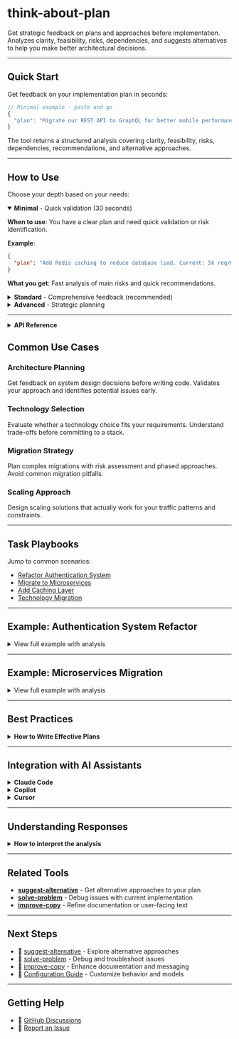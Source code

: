 # think-about-plan

Get strategic feedback on plans and approaches before implementation. Analyzes clarity, feasibility, risks, dependencies, and suggests alternatives to help you make better architectural decisions.

---

## Quick Start

Get feedback on your implementation plan in seconds:

```typescript
// Minimal example - paste and go
{
  "plan": "Migrate our REST API to GraphQL for better mobile performance. Current: 100k users, Node.js/Express, React Native app."
}
```

The tool returns a structured analysis covering clarity, feasibility, risks, dependencies, recommendations, and alternative approaches.

---

## How to Use

Choose your depth based on your needs:

<details open>
<summary><strong>Minimal</strong> - Quick validation (30 seconds)</summary>

**When to use**: You have a clear plan and need quick validation or risk identification.

**Example**:

```json
{
  "plan": "Add Redis caching to reduce database load. Current: 5k req/min, PostgreSQL, 200ms average response time."
}
```

**What you get**: Fast analysis of main risks and quick recommendations.

</details>

<details>
<summary><strong>Standard</strong> - Comprehensive feedback (recommended)</summary>

**When to use**: Planning a significant change and need thorough analysis before committing.

**Example**:

```json
{
  "plan": "Refactor authentication to OAuth 2.0 with JWT tokens. Current: session cookies, 50k users, Node.js/React stack. Timeline: 2 months, team of 3. Need backward compatibility during migration.",
  "context": "Concerned about breaking existing sessions and token storage security",
  "goals": ["Zero downtime migration", "Improved API security", "Better mobile support"]
}
```

**What you get**:

- Detailed clarity assessment identifying ambiguities
- Realistic feasibility analysis with timeline validation
- Comprehensive risk evaluation (technical, security, operational)
- Full dependency mapping
- Prioritized recommendations with phased migration plan
- Multiple alternative approaches with trade-offs

</details>

<details>
<summary><strong>Advanced</strong> - Strategic planning</summary>

**When to use**: Complex multi-system changes, migrations, or architectural decisions with significant business impact.

**Example**:

```json
{
  "plan": "Migrate 200k LOC monolithic e-commerce platform to microservices. Current: Python monolith, 100k daily users, 500 req/sec peak. Target: 5-7 services (auth, products, orders, payments, shipping). Timeline: 6 months, team: 8 developers, budget: $50k infrastructure.",
  "context": "Platform stability is critical - can't afford extended downtime. Team has mixed experience with microservices.",
  "goals": ["Better scalability", "Independent deployment", "Team autonomy"],
  "constraints": [
    "24/7 uptime requirement",
    "PCI compliance for payments",
    "Limited DevOps expertise"
  ]
}
```

**What you get**:

- Strategic assessment of approach viability
- Detailed risk matrix with mitigation strategies
- Infrastructure dependency planning
- Phased implementation roadmap
- Cost-benefit analysis
- Multiple architectural alternatives (modular monolith, hybrid, serverless)
- Operational readiness requirements

</details>

---

<details>
<summary><strong>API Reference</strong></summary>

### Parameters

| Parameter        | Type     | Required | Description                                                                   |
| ---------------- | -------- | -------- | ----------------------------------------------------------------------------- |
| `plan`           | string   | Yes      | Your implementation plan or approach (50-500 words recommended)               |
| `context`        | string   | No       | Additional context, constraints, or concerns                                  |
| `goals`          | string[] | No       | What you're trying to achieve                                                 |
| `constraints`    | string[] | No       | Limitations (budget, time, team, technology)                                  |
| `preferredModel` | enum     | No       | GPT model to use: `gpt-5`, `gpt-5-mini`, `gpt-5-nano` (default: `gpt-5-mini`) |

### Response Structure

The tool returns a structured analysis with six sections:

1. **Clarity Assessment** - How well-defined is your plan?
2. **Feasibility Analysis** - Is it realistic given your constraints?
3. **Risk Evaluation** - What could go wrong?
4. **Dependencies Identification** - What do you need in place?
5. **Recommendations** - How to improve your plan
6. **Alternative Approaches** - Different ways to achieve the goal

</details>

## Common Use Cases

### Architecture Planning

Get feedback on system design decisions before writing code. Validates your approach and identifies potential issues early.

### Technology Selection

Evaluate whether a technology choice fits your requirements. Understand trade-offs before committing to a stack.

### Migration Strategy

Plan complex migrations with risk assessment and phased approaches. Avoid common migration pitfalls.

### Scaling Approach

Design scaling solutions that actually work for your traffic patterns and constraints.

---

## Task Playbooks

Jump to common scenarios:

- [Refactor Authentication System](#example-authentication-system-refactor)
- [Migrate to Microservices](#example-microservices-migration)
- [Add Caching Layer](#quick-start)
- [Technology Migration](#migration-strategy)

---

## Example: Authentication System Refactor

<details>
<summary>View full example with analysis</summary>

**Input:**

```json
{
  "plan": "Refactor authentication to OAuth 2.0 with JWT tokens and refresh token rotation. Currently using session cookies. 50k users, Node.js backend, React frontend. Timeline: 2 months, team of 3 developers. Need backward compatibility during migration."
}
```

**Response Summary:**

```markdown
## Clarity Assessment

✓ Well-defined: OAuth 2.0 with JWT + refresh tokens
✓ Clear context: 50k users, Node.js/React stack
✓ Specific timeline: 2 months
⚠ Ambiguous: Token expiration times not specified
⚠ Missing: Error handling strategy during migration

## Feasibility Analysis

✓ Timeline realistic for experienced team
✓ Technology stack compatible
⚠ Backward compatibility adds complexity
⚠ Consider 3 months for thorough testing

## Risk Evaluation

🔴 HIGH: Breaking existing sessions during cutover
🟡 MEDIUM: Token storage security on client
🟡 MEDIUM: Refresh token rotation complexity
🟢 LOW: OAuth 2.0 is well-documented standard

## Dependencies

- OAuth 2.0 provider (Auth0, Okta, or custom)
- Token storage strategy (httpOnly cookies vs localStorage)
- API endpoint updates for token handling
- Frontend state management for auth
- Database schema updates for refresh tokens

## Recommendations

1. **Phase the migration**
   - Week 1-2: Set up OAuth 2.0 infrastructure
   - Week 3-4: Implement JWT handling
   - Week 5-6: Gradual user migration
   - Week 7-8: Monitoring and bug fixes

2. **Maintain both systems temporarily**
   - Support session cookies AND JWT during migration
   - Gradual user migration reduces risk

3. **Security best practices**
   - Use httpOnly, Secure, SameSite cookies for tokens
   - Implement refresh token rotation
   - Set appropriate token expiration (15min access, 7d refresh)

4. **Testing strategy**
   - Load test with 10k+ concurrent users
   - Security audit before production
   - Gradual rollout with feature flags

## Alternative Approaches

1. **Simpler: Upgrade existing sessions**
   - Add JWT to existing session system
   - Less disruptive, faster implementation
   - Trade-off: Mixed architecture

2. **More robust: Use established provider**
   - Auth0 or Okta instead of custom OAuth
   - Faster setup, better security
   - Trade-off: Additional cost (~$200/mo)

3. **Gradual: Hybrid approach**
   - New users get OAuth + JWT
   - Existing users migrate on next login
   - Trade-off: Longer migration period
```

</details>

---

## Example: Microservices Migration

<details>
<summary>View full example with analysis</summary>

**Input:**

```json
{
  "plan": "Migrate monolithic e-commerce platform to microservices. Current: 200k LOC Python monolith, 100k daily users, 500 req/sec peak. Target: 5-7 microservices (auth, products, orders, payments, shipping). Timeline: 6 months. Team: 8 developers. Budget: $50k infrastructure."
}
```

**Response Summary:**

```markdown
## Clarity Assessment

✓ Clear decomposition strategy
✓ Realistic team size
✓ Specific metrics provided
⚠ Ambiguous: Communication protocol not specified
⚠ Missing: Data migration strategy

## Feasibility Analysis

⚠ 6 months is aggressive for 200k LOC migration
✓ Team size adequate if experienced
⚠ $50k may be tight for multi-region deployment
🔴 Risk: "Big bang" migration is high-risk

## Risk Evaluation

🔴 HIGH: Data consistency across services
🔴 HIGH: Distributed transactions (orders + payments)
🟡 MEDIUM: Increased operational complexity
🟡 MEDIUM: Network latency between services
🟢 LOW: Technology choice (Python supports async well)

## Dependencies

- Service mesh (Istio, Linkerd) or API gateway
- Message broker (RabbitMQ, Kafka) for async communication
- Distributed tracing (Jaeger, Zipkin)
- Centralized logging (ELK, Datadog)
- Service discovery (Consul, Eureka)
- Container orchestration (Kubernetes)

## Recommendations

1. **Strangler Fig Pattern instead of Big Bang**
   - Extract one service at a time
   - Start with authentication (lowest coupling)
   - Validate each service before next migration
   - Timeline becomes 12-18 months realistically

2. **Start with payments service**
   - Most isolated, clear boundaries
   - Immediate value: PCI DSS compliance
   - Lower risk for first extraction

3. **Shared database initially**
   - Keep shared database during migration
   - Split databases only after services are stable
   - Reduces data consistency risks

4. **Infrastructure automation**
   - Invest first month in K8s setup, CI/CD
   - Infrastructure as Code (Terraform)
   - Automated testing and deployment

## Alternative Approaches

1. **Simpler: Modular monolith**
   - Refactor monolith into modules with clear boundaries
   - 80% of microservices benefits, 20% of complexity
   - Timeline: 3 months
   - Cost: $5k (much cheaper)

2. **Hybrid: Extract only problematic services**
   - Keep most of monolith
   - Extract only scaling bottlenecks (e.g., product search)
   - Timeline: 4 months
   - Lower risk

3. **Serverless-first**
   - Use AWS Lambda/GCP Cloud Functions
   - Lower operational burden
   - Trade-off: Vendor lock-in, cold starts
```

</details>

---

## Best Practices

<details>
<summary><strong>How to Write Effective Plans</strong></summary>

### Provide Sufficient Context

**Good:**

```
Planning to implement caching with Redis. Current system: Node.js API
serving 10k req/min, PostgreSQL database, average query time 200ms.
Goal: Reduce to <50ms. Budget: $100/mo. Timeline: 2 weeks.
```

**Bad:**

```
Should I use Redis for caching?
```

---

### 2. Be Specific About Constraints

Include:

- Timeline and deadlines
- Team size and experience level
- Budget limitations
- Technology constraints
- Business requirements

---

### 3. State Your Assumptions

Make explicit what you're assuming:

```
I'm planning to use Docker Compose for local development and Kubernetes
for production. Assuming our team has K8s experience and we have
existing K8s infrastructure.
```

---

### Ask Focused Questions

Frame your plan clearly rather than asking open-ended questions.

**Good**: "I'm planning to implement rate limiting using Redis sorted sets with a sliding window algorithm. What do you think?"

**Bad**: "How should I implement rate limiting?"

</details>

---

## Integration with AI Assistants

<details>
<summary><strong>Claude Code</strong></summary>

```
Can you use llm-consultants to think about my plan to implement
event sourcing for our order management system?
```

</details>

<details>
<summary><strong>Copilot</strong></summary>

```
@mcp:llm-consultants think-about-plan
I'm planning to implement event sourcing...
```

</details>

<details>
<summary><strong>Cursor</strong></summary>

```
@mcp:llm-consultants I'm planning to migrate our REST API to GraphQL...
```

</details>

---

## Understanding Responses

<details>
<summary><strong>How to interpret the analysis</strong></summary>

### Clarity Indicators

- **✓ Well-defined**: Your plan is clear on this aspect
- **⚠ Ambiguous**: Needs more detail or clarification
- **✗ Missing**: Critical information not provided

### Risk Levels

- **🔴 HIGH**: Serious concern, requires immediate attention
- **🟡 MEDIUM**: Important but manageable with proper planning
- **🟢 LOW**: Minor concern, easy to address

### Recommendation Priority

1. **Critical**: Must address before proceeding
2. **Important**: Should address for better outcomes
3. **Optional**: Nice to have, consider if time permits

</details>

---

## Related Tools

- **[suggest-alternative](./suggest-alternative.md)** - Get alternative approaches to your plan
- **[solve-problem](./solve-problem.md)** - Debug issues with current implementation
- **[improve-copy](./improve-copy.md)** - Refine documentation or user-facing text

---

## Next Steps

- 📖 [suggest-alternative](./suggest-alternative.md) - Explore alternative approaches
- 📖 [solve-problem](./solve-problem.md) - Debug and troubleshoot issues
- 📖 [improve-copy](./improve-copy.md) - Enhance documentation and messaging
- 🔧 [Configuration Guide](../configuration.md) - Customize behavior and models

---

## Getting Help

- 💬 [GitHub Discussions](https://github.com/amsv01/llm-consultants/discussions)
- 🐛 [Report an Issue](https://github.com/amsv01/llm-consultants/issues)
